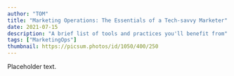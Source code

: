 ```yaml
---
author: "TOM"
title: "Marketing Operations: The Essentials of a Tech-savvy Marketer"
date: 2021-07-15
description: "A brief list of tools and practices you'll benefit from"
tags: ["MarketingOps"]
thumbnail: https://picsum.photos/id/1050/400/250
---
```


Placeholder text.
